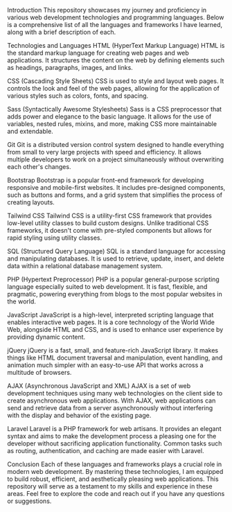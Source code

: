Introduction
This repository showcases my journey and proficiency in various web development technologies and programming languages. Below is a comprehensive list of all the languages and frameworks I have learned, along with a brief description of each.

Technologies and Languages
HTML (HyperText Markup Language)
HTML is the standard markup language for creating web pages and web applications. It structures the content on the web by defining elements such as headings, paragraphs, images, and links.

CSS (Cascading Style Sheets)
CSS is used to style and layout web pages. It controls the look and feel of the web pages, allowing for the application of various styles such as colors, fonts, and spacing.

Sass (Syntactically Awesome Stylesheets)
Sass is a CSS preprocessor that adds power and elegance to the basic language. It allows for the use of variables, nested rules, mixins, and more, making CSS more maintainable and extendable.

Git
Git is a distributed version control system designed to handle everything from small to very large projects with speed and efficiency. It allows multiple developers to work on a project simultaneously without overwriting each other's changes.

Bootstrap
Bootstrap is a popular front-end framework for developing responsive and mobile-first websites. It includes pre-designed components, such as buttons and forms, and a grid system that simplifies the process of creating layouts.

Tailwind CSS
Tailwind CSS is a utility-first CSS framework that provides low-level utility classes to build custom designs. Unlike traditional CSS frameworks, it doesn't come with pre-styled components but allows for rapid styling using utility classes.

SQL (Structured Query Language)
SQL is a standard language for accessing and manipulating databases. It is used to retrieve, update, insert, and delete data within a relational database management system.

PHP (Hypertext Preprocessor)
PHP is a popular general-purpose scripting language especially suited to web development. It is fast, flexible, and pragmatic, powering everything from blogs to the most popular websites in the world.

JavaScript
JavaScript is a high-level, interpreted scripting language that enables interactive web pages. It is a core technology of the World Wide Web, alongside HTML and CSS, and is used to enhance user experience by providing dynamic content.

jQuery
jQuery is a fast, small, and feature-rich JavaScript library. It makes things like HTML document traversal and manipulation, event handling, and animation much simpler with an easy-to-use API that works across a multitude of browsers.

AJAX (Asynchronous JavaScript and XML)
AJAX is a set of web development techniques using many web technologies on the client side to create asynchronous web applications. With AJAX, web applications can send and retrieve data from a server asynchronously without interfering with the display and behavior of the existing page.

Laravel
Laravel is a PHP framework for web artisans. It provides an elegant syntax and aims to make the development process a pleasing one for the developer without sacrificing application functionality. Common tasks such as routing, authentication, and caching are made easier with Laravel.

Conclusion
Each of these languages and frameworks plays a crucial role in modern web development. By mastering these technologies, I am equipped to build robust, efficient, and aesthetically pleasing web applications. This repository will serve as a testament to my skills and experience in these areas. Feel free to explore the code and reach out if you have any questions or suggestions.
